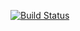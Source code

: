 [![Build Status](https://travis-ci.org/zackferrofields/todomvc-features-ci.svg?branch=master)](https://travis-ci.org/zackferrofields/todomvc-features-ci)
